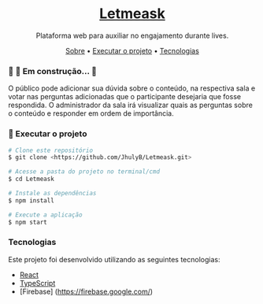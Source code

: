 <h1 align="center">
    <a href="https://pt-br.reactjs.org/">Letmeask</a>
</h1>
<p align="center">Plataforma web para auxiliar no engajamento durante lives.</p>

<p align="center">
 <a href="#sobre">Sobre</a> •
 <a href="#tecnologias">Executar o projeto</a> • 
 <a href="#contribuicao">Tecnologias</a> 
</p>


###	🚧  🚀 Em construção...  🚧


<p>O público pode adicionar sua dúvida sobre o conteúdo, na respectiva sala e votar nas perguntas adicionadas que o participante desejaria que fosse respondida. O administrador da sala irá visualizar quais as perguntas sobre o conteúdo e responder em ordem de importância.</p>

### 🚀 Executar o projeto

```bash
# Clone este repositório
$ git clone <https://github.com/JhulyB/Letmeask.git>

# Acesse a pasta do projeto no terminal/cmd
$ cd Letmeask

# Instale as dependências
$ npm install

# Execute a aplicação
$ npm start
```

### Tecnologias

<p>Este projeto foi desenvolvido utilizando as seguintes tecnologias:</p>

- [React](https://pt-br.reactjs.org/)
- [TypeScript](https://www.typescriptlang.org/)
- [Firebase] (https://firebase.google.com/)
